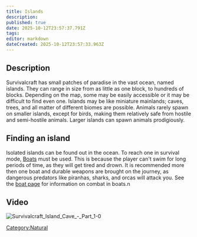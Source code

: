 ```yaml
---
title: Islands
description: 
published: true
date: 2025-10-12T23:57:37.791Z
tags: 
editor: markdown
dateCreated: 2025-10-12T23:57:33.963Z
---
```


## Description

Survivalcraft has small patches of paradise in the vast ocean, named
islands. They can range in size from as little as one block, to hundreds
of blocks. Depending on the map, some may be easily accessible or it may
be difficult to find even one. Islands may be like miniature mainlands;
caves, trees, and all matter of different biomes are possible. Animals
rarely spawn on smaller islands, except for birds, making them
relatively safe from hostile and semi-hostile animals. Larger islands
can spawn animals prodigiously.

## Finding an island

Isolated islands can be found out in the ocean. To reach one in survival
mode, [Boats](Boats "wikilink") must be used. This is because the player
can't swim for long periods of time, as they will get tired and drown.
It is recommended more then one boat and durable weapons are brought on
the journey, as dangerous predators like piranhas, sharks, and orcas
will attack you. See the [boat page](Boat "wikilink") for information on
combat in boats.n

## Video

![Survivalcraft_Island_Cave_-_Part_1-0](Survivalcraft_Island_Cave_-_Part_1-0
"Survivalcraft_Island_Cave_-_Part_1-0")

[Category:Natural](Category:Natural "wikilink")